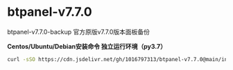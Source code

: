 # btpanel-v7.7.0
btpanel-v7.7.0-backup  官方原版v7.7.0版本面板备份

**Centos/Ubuntu/Debian安装命令 独立运行环境（py3.7）**

```Bash
curl -sSO https://cdn.jsdelivr.net/gh/1016797313/btpanel-v7.7.0@main/install/install_panel.sh && bash install_panel.sh
```

